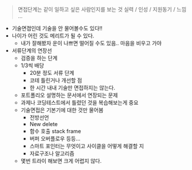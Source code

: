 > 면접단계는 같이 일하고 싶은 사람인지를 보는 것
> 실력 / 인성 / 지원동기 / 느낌 ...

- 기술면졉인데 기술을 안 물어볼수도 있다!!
- 나이가 어린 것도 메리트가 될 수 있다.
	- 내가 잘해봤자 운이 나쁘면 떨어질 수도 있음.. 마음을 비우고 가야
- 서류단계의 연장선
	- 검증을 하는 단계
	- 1/3씩 배당
		- 20분 정도 서류 단계
		- 코테 틀린거나 개선할 점
		- 한 시간 내내 기술만 면접하지는 않는다.
	- 포트폴리오 설명하는 문서에서 연장되는 문제
	- 과제나 코딩테스트에서 틀렸던 것을 복습해보는게 중요
	- 기술면접은 기본기에 대한 것만 물어봄
		- 전방선언
		- New delete
		- 함수 호출 stack frame
		- 버퍼 오버플로우 등등...
		- 스마트 포인터는 무엇이고 사이클을 어떻게 해결할 지
		- 자료구조나 알고리즘
	- 몇번 트라이 해보면 크게 어렵지 않다.